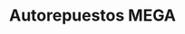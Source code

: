---
title: "Autorepuestos MEGA"
url: /liberia/autorepuestos-mega-carretera-interamericana-norte/
shop: Autoteile
---